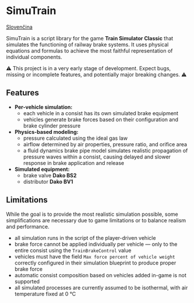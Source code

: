# SimuTrain
[Slovenčina](README.sk.md)

SimuTrain is a script library for the game **Train Simulator Classic** that simulates
the functioning of railway brake systems. It uses physical equations and formulas
to achieve the most faithful representation of individual components.

⚠️ This project is in a very early stage of development. Expect bugs, missing
or incomplete features, and potentially major breaking changes. ⚠️

## Features
- **Per-vehicle simulation:**
  - each vehicle in a consist has its own simulated brake equipment
  - vehicles generate brake forces based on their configuration 
  and brake cylinder pressure
- **Physics-based modeling:**
  - pressure calculated using the ideal gas law
  - airflow determined by air properties, pressure ratio, and orifice area
  - a fluid dynamics brake pipe model simulates realistic propagation
  of pressure waves within a consist, causing delayed and slower response
  in brake application and release
- **Simulated equipment:**
  - brake valve **Dako BS2**
  - distributor **Dako BV1**

## Limitations
While the goal is to provide the most realistic simulation possible,
some simplifications are necessary due to game limitations
or to balance realism and performance.

- all simulation runs in the script of the player-driven vehicle
- brake force cannot be applied individually per vehicle — only to the entire consist
using the `TrainBrakeControl` value
- vehicles must have the field `Max force percent of vehicle weight`
correctly configured in their simulation blueprint to produce proper brake force
- automatic consist composition based on vehicles added in-game is not supported
- all simulated processes are currently assumed to be isothermal,
with air temperature fixed at 0 °C
